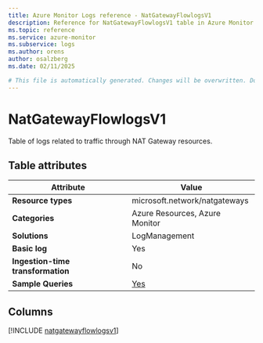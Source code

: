```yaml
---
title: Azure Monitor Logs reference - NatGatewayFlowlogsV1
description: Reference for NatGatewayFlowlogsV1 table in Azure Monitor Logs.
ms.topic: reference
ms.service: azure-monitor
ms.subservice: logs
ms.author: orens
author: osalzberg
ms.date: 02/11/2025

# This file is automatically generated. Changes will be overwritten. Do not change this file directly.
---
```


# NatGatewayFlowlogsV1

Table of logs related to traffic through NAT Gateway resources.


## Table attributes

|Attribute|Value|
|---|---|
|**Resource types**|microsoft.network/natgateways|
|**Categories**|Azure Resources, Azure Monitor|
|**Solutions**| LogManagement|
|**Basic log**|Yes|
|**Ingestion-time transformation**|No|
|**Sample Queries**|[Yes](/azure/azure-monitor/reference/queries/natgatewayflowlogsv1)|



## Columns
  
[!INCLUDE [natgatewayflowlogsv1](~/reusable-content/ce-skilling/azure/includes/azure-monitor/reference/tables/natgatewayflowlogsv1-include.md)]
